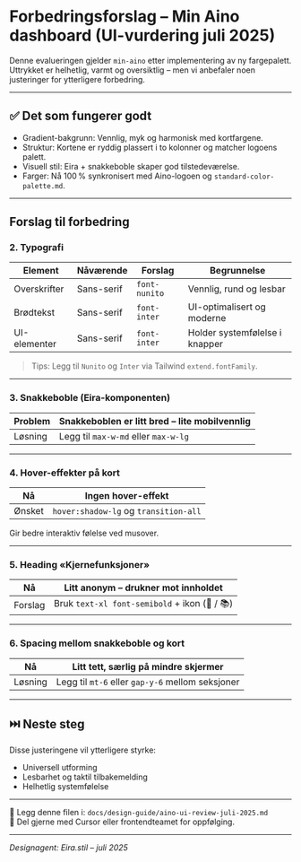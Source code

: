 # Forbedringsforslag – Min Aino dashboard (UI-vurdering juli 2025)

Denne evalueringen gjelder `min-aino` etter implementering av ny fargepalett. Uttrykket er helhetlig, varmt og oversiktlig – men vi anbefaler noen justeringer for ytterligere forbedring.

---

## ✅ Det som fungerer godt

- Gradient-bakgrunn: Vennlig, myk og harmonisk med kortfargene.
- Struktur: Kortene er ryddig plassert i to kolonner og matcher logoens palett.
- Visuell stil: Eira + snakkeboble skaper god tilstedeværelse.
- Farger: Nå 100 % synkronisert med Aino-logoen og `standard-color-palette.md`.

---

## Forslag til forbedring

### 2. Typografi

| Element      | Nåværende | Forslag               | Begrunnelse                        |
|--------------|-----------|------------------------|------------------------------------|
| Overskrifter | Sans-serif | `font-nunito`          | Vennlig, rund og lesbar            |
| Brødtekst    | Sans-serif | `font-inter`           | UI-optimalisert og moderne         |
| UI-elementer | Sans-serif | `font-inter`           | Holder systemfølelse i knapper     |

> Tips: Legg til `Nunito` og `Inter` via Tailwind `extend.fontFamily`.

---

### 3. Snakkeboble (Eira-komponenten)

| Problem | Snakkeboblen er litt bred – lite mobilvennlig |
|---------|-----------------------------------------------|
| Løsning | Legg til `max-w-md` eller `max-w-lg`          |

---

### 4. Hover-effekter på kort

| Nå | Ingen hover-effekt               |
|----|----------------------------------|
| Ønsket | `hover:shadow-lg` og `transition-all` |

Gir bedre interaktiv følelse ved musover.

---

### 5. Heading «Kjernefunksjoner»

| Nå | Litt anonym – drukner mot innholdet |
|----|-------------------------------------|
| Forslag | Bruk `text-xl font-semibold` + ikon (🧩 / 📚) |

---

### 6. Spacing mellom snakkeboble og kort

| Nå | Litt tett, særlig på mindre skjermer |
|----|--------------------------------------|
| Løsning | Legg til `mt-6` eller `gap-y-6` mellom seksjoner |

---

## ⏭️ Neste steg

Disse justeringene vil ytterligere styrke:
- Universell utforming
- Lesbarhet og taktil tilbakemelding
- Helhetlig systemfølelse

---

📁 Legg denne filen i: `docs/design-guide/aino-ui-review-juli-2025.md`  
📣 Del gjerne med Cursor eller frontendteamet for oppfølging.

---

_Designagent: Eira.stil – juli 2025_ 